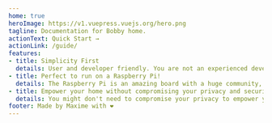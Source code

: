 ```yaml
---
home: true
heroImage: https://v1.vuepress.vuejs.org/hero.png
tagline: Documentation for Bobby home.
actionText: Quick Start →
actionLink: /guide/
features:
- title: Simplicity First
  details: User and developer friendly. You are not an experienced developer but you want to play around? You can! Let yourself be guided by the documentation, read the code, try and learn!
- title: Perfect to run on a Raspberry Pi!
  details: The Raspberry Pi is an amazing board with a huge community, we take advantage of it. It also makes the setup affordable yet powerful.
- title: Empower your home without compromising your privacy and security.
  details: You might don't need to compromise your privacy to empower your home with IoT. Every data is stored localy by default.
footer: Made by Maxime with ❤️
---
```

